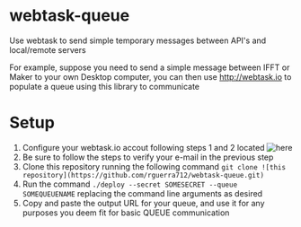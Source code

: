 # webtask-queue
Use webtask to send simple temporary messages between API's and local/remote servers

For example, suppose you need to send a simple message between IFFT or Maker to your own Desktop computer, you can then use http://webtask.io to populate a queue using this library to communicate

# Setup
1. Configure your webtask.io accout following steps 1 and 2 located ![here](https://webtask.io/cli)
  1. Be sure to follow the steps to verify your e-mail in the previous step
1. Clone this repository running the following command
`git clone ![this repository](https://github.com/rguerra712/webtask-queue.git)`
1. Run the command `./deploy --secret SOMESECRET --queue SOMEQUEUENAME` replacing the command line arguments as desired
1. Copy and paste the output URL for your queue, and use it for any purposes you deem fit for basic QUEUE communication
